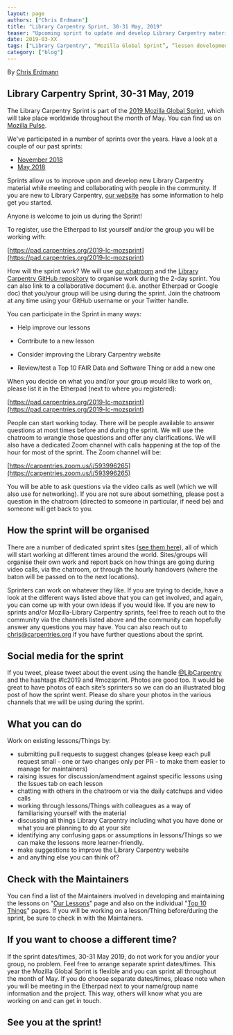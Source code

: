 ```yaml
---
layout: page
authors: ["Chris Erdmann"]
title: "Library Carpentry Sprint, 30-31 May, 2019"
teaser: "Upcoming sprint to update and develop Library Carpentry material"
date: 2019-03-XX
tags: ["Library Carpentry", “Mozilla Global Sprint”, “lesson development”, “hackathon”]
category: ["blog"]
---
```


By [Chris Erdmann](https://twitter.com/libcce)


## Library Carpentry Sprint, 30-31 May, 2019

The Library Carpentry Sprint is part of the [2019 Mozilla Global Sprint](https://medium.com/read-write-participate/mozillas-global-sprint-is-becoming-even-more-open-dac2de762429), which will take place worldwide throughout the month of May. You can find us on [Mozilla Pulse]().

We've participated in a number of sprints over the years. Have a look at a couple of our past sprints:

* [November 2018](https://librarycarpentry.org/blog/2019/02/top-10-fair-published/) 
* [May 2018](https://librarycarpentry.org/blog/2018/05/our-latest-sprint/) 

Sprints allow us to improve upon and develop new Library Carpentry material while meeting and collaborating with people in the community. If you are new to Library Carpentry, [our website](https://librarycarpentry.org/) has some information to help get you started. 

Anyone is welcome to join us during the Sprint!

To register, use the Etherpad to list yourself and/or the group you will be working with:

[https://pad.carpentries.org/2019-lc-mozsprint](https://pad.carpentries.org/2019-lc-mozsprint)

How will the sprint work?
We will use [our chatroom](https://gitter.im/LibraryCarpentry/Lobby) and the [Library Carpentry GitHub repository](https://github.com/LibraryCarpentry) to organise work during the 2-day sprint. You can also link to a collaborative document (i.e. another Etherpad or Google doc) that you/your group will be using during the sprint. Join the chatroom at any time using your GitHub username or your Twitter handle.

You can participate in the Sprint in many ways:

* Help improve our lessons

* Contribute to a new lesson

* Consider improving the Library Carpentry website

* Review/test a Top 10 FAIR Data and Software Thing or add a new one

When you decide on what you and/or your group would like to work on, please list it in the Etherpad (next to where you registered):

[https://pad.carpentries.org/2019-lc-mozsprint](https://pad.carpentries.org/2019-lc-mozsprint)

People can start working today. There will be people available to answer questions at most times before and during the sprint. We will use the chatroom to wrangle those questions and offer any clarifications. We will also have a dedicated Zoom channel with calls happening at the top of the hour for most of the sprint. The Zoom channel will be:

[https://carpentries.zoom.us/j/593996265](https://carpentries.zoom.us/j/593996265)

You will be able to ask questions via the video calls as well (which we will also use for networking). If you are not sure about something, please post a question in the chatroom (directed to someone in particular, if need be) and someone will get back to you.

## How the sprint will be organised
There are a number of dedicated sprint sites ([see them here](https://pad.carpentries.org/2019-lc-mozsprint)), all of which will start working at different times around the world. Sites/groups will organise their own work and report back on how things are going during video calls, via the chatroom, or through the hourly handovers (where the baton will be passed on to the next locations).

Sprinters can work on whatever they like. If you are trying to decide, have a look at the different ways listed above that you can get involved, and again, you can come up with your own ideas if you would like. If you are new to sprints and/or Mozilla-Library Carpentry sprints, feel free to reach out to the community via the channels listed above and the community can hopefully answer any questions you may have. You can also reach out to [chris@carpentries.org](mailto:chris@carpentries.org) if you have further questions about the sprint.

## Social media for the sprint
If you tweet, please tweet about the event using the handle [@LibCarpentry](https://twitter.com/LibCarpentry) and the hashtags #lc2019 and #mozsprint. Photos are good too. It would be great to have photos of each site’s sprinters so we can do an illustrated blog post of how the sprint went. Please do share your photos in the various channels that we will be using during the sprint.

## What you can do
Work on existing lessons/Things by:

* submitting pull requests to suggest changes (please keep each pull request small - one or two changes only per PR - to make them easier to manage for maintainers)
* raising issues for discussion/amendment against specific lessons using the Issues tab on each lesson
* chatting with others in the chatroom or via the daily catchups and video calls
* working through lessons/Things with colleagues as a way of familiarising yourself with the material
* discussing all things Library Carpentry including what you have done or what you are planning to do at your site
* identifying any confusing gaps or assumptions in lessons/Things so we can make the lessons more learner-friendly.
* make suggestions to improve the Library Carpentry website
* and anything else you can think of?

## Check with the Maintainers
You can find a list of the Maintainers involved in developing and maintaining the lessons on "[Our Lessons](https://librarycarpentry.org/lessons/)" page and also on the individual "[Top 10 Things](https://librarycarpentry.org/Top-10-FAIR/)" pages. If you will be working on a lesson/Thing before/during the sprint, be sure to check in with the Maintainers.

## If you want to choose a different time?
If the sprint dates/times, 30-31 May 2019, do not work for you and/or your group, no problem. Feel free to arrange separate sprint dates/times. This year the Mozilla Global Sprint is flexible and you can sprint all throughout the month of May. If you do choose separate dates/times, please note when you will be meeting in the Etherpad next to your name/group name information and the project. This way, others will know what you are working on and can get in touch.

## See you at the sprint!
